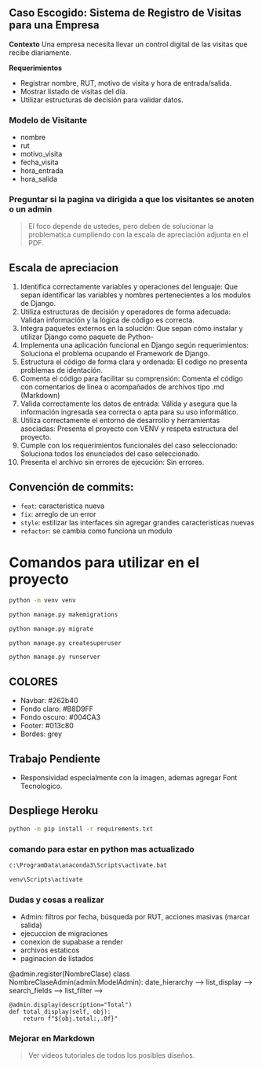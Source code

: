 ## Caso Escogido: Sistema de Registro de Visitas para una Empresa
**Contexto**  Una empresa necesita llevar un control digital de las visitas que recibe diariamente.

**Requerimientos**
* Registrar nombre, RUT, motivo de visita y hora de entrada/salida.
* Mostrar listado de visitas del día.
* Utilizar estructuras de decisión para validar datos.

### Modelo de Visitante
- nombre
- rut
- motivo_visita
- fecha_visita
- hora_entrada
- hora_salida

### Preguntar si la pagina va dirigida a que los visitantes se anoten o un admin
> El foco depende de ustedes, pero deben de solucionar la problematica cumpliendo con la escala de apreciación adjunta en el PDF.

## Escala de apreciacion
1. Identifica correctamente variables y operaciones del lenguaje: Que sepan identificar las variables y nombres pertenecientes a los modulos de Django.
2. Utiliza estructuras de decisión y operadores de forma adecuada: Validan información y la lógica de código es correcta.
3. Integra paquetes externos en la solución: Que sepan cómo instalar y utilizar Django como paquete de Python-
4. Implementa una aplicación funcional en Django según requerimientos: Soluciona el problema ocupando el Framework de Django.
5. Estructura el código de forma clara y ordenada: El codigo no presenta problemas de identación.
6. Comenta el código para facilitar su comprensión: Comenta el código con comentarios de linea o acompañados de archivos tipo .md (Markdown)
7. Valida correctamente los datos de entrada: Válida y asegura que la información ingresada sea correcta o apta para su uso informático.
8. Utiliza correctamente el entorno de desarrollo y herramientas asociadas: Presenta el proyecto con VENV y respeta estructura del proyecto.
9. Cumple con los requerimientos funcionales del caso seleccionado: Soluciona todos los enunciados del caso seleccionado.
10. Presenta el archivo sin errores de ejecución: Sin errores.

## Convención de commits:
- `feat`: caracteristica nueva
- `fix`: arreglo de un error
- `style`: estilizar las interfaces sin agregar grandes caracteristicas nuevas
- `refactor`: se cambia como funciona un modulo

# Comandos para utilizar en el proyecto
```bash
python -m venv venv
```

```bash
python manage.py makemigrations
```

```bash
python manage.py migrate
```

```bash
python manage.py createsuperuser
```

```bash
python manage.py runserver
```

## COLORES
* Navbar: #262b40
* Fondo claro: #B8D9FF
* Fondo oscuro: #004CA3
* Footer: #013c80
* Bordes: grey

## Trabajo Pendiente
* Responsividad especialmente con la imagen, ademas agregar Font Tecnologico.

## Despliege Heroku

``` bash
python -m pip install -r requirements.txt
```


### comando para estar en python mas actualizado

```bash
c:\ProgramData\anaconda3\Scripts\activate.bat
```

```bash
venv\Scripts\activate
```

### Dudas y cosas a realizar
* Admin: filtros por fecha, búsqueda por RUT, acciones masivas (marcar salida)
* ejecuccion de migraciones
* conexion de supabase a render
* archivos estaticos
* paginacion de listados

@admin.register(NombreClase)
class NombreClaseAdmin(admin:ModelAdmin):
    date_hierarchy -->
    list_display -->
    search_fields -->
    list_filter -->

    @admin.display(description="Total")
    def total_display(self, obj):
        return f"${obj.total:,.0f}"

### Mejorar en Markdown
> Ver videos tutoriales de todos los posibles diseños.